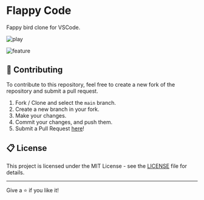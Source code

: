 # Flappy Code

Fappy bird clone for VSCode.

![play](https://github.com/oli799/flappy-code/blob/main/media/flappy-code1.gif?raw=true)

![feature](https://github.com/oli799/flappy-code/blob/main/media/flappy-code2.gif?raw=true)

## 🤝 Contributing

To contribute to this repository, feel free to create a new fork of the repository and submit a pull request.

1. Fork / Clone and select the `main` branch.
2. Create a new branch in your fork.
3. Make your changes.
4. Commit your changes, and push them.
5. Submit a Pull Request [here](https://github.com/oli799/flappy-code/pulls)!

## 📋 License

This project is licensed under the MIT License - see the [LICENSE](LICENSE) file for details.

---

Give a ⭐️ if you like it!
